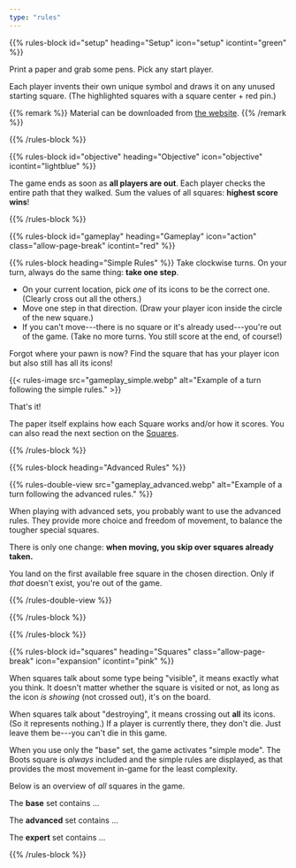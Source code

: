 ```yaml
---
type: "rules"
---
```


{{% rules-block id="setup" heading="Setup" icon="setup" icontint="green" %}}

Print a paper and grab some pens. Pick any start player.

Each player invents their own unique symbol and draws it on any unused starting square. (The highlighted squares with a square center + red pin.)

{{% remark %}}
Material can be downloaded from [the website](https://pandaqi.com/the-mist/).
{{% /remark %}}

{{% /rules-block %}}

{{% rules-block id="objective" heading="Objective" icon="objective" icontint="lightblue" %}}

The game ends as soon as **all players are out**. Each player checks the entire path that they walked. Sum the values of all squares: **highest score wins**!

{{% /rules-block %}}

{{% rules-block id="gameplay" heading="Gameplay" icon="action" class="allow-page-break" icontint="red" %}}

{{% rules-block heading="Simple Rules" %}}
Take clockwise turns. On your turn, always do the same thing: **take one step**. 

* On your current location, pick _one_ of its icons to be the correct one. (Clearly cross out all the others.)
* Move one step in that direction. (Draw your player icon inside the circle of the new square.)
* If you can't move---there is no square or it's already used---you're out of the game. (Take no more turns. You still score at the end, of course!)

Forgot where your pawn is now? Find the square that has your player icon but also still has all its icons!

{{< rules-image src="gameplay_simple.webp" alt="Example of a turn following the simple rules." >}}

That's it!

The paper itself explains how each Square works and/or how it scores. You can also read the next section on the [Squares](#squares).

{{% /rules-block %}}

{{% rules-block heading="Advanced Rules" %}}

{{% rules-double-view src="gameplay_advanced.webp" alt="Example of a turn following the advanced rules." %}}

When playing with advanced sets, you probably want to use the advanced rules. They provide more choice and freedom of movement, to balance the tougher special squares.

There is only one change: **when moving, you skip over squares already taken.** 

You land on the first available free square in the chosen direction. Only if _that_ doesn't exist, you're out of the game.

{{% /rules-double-view %}}

{{% /rules-block %}}

{{% /rules-block %}}

{{% rules-block id="squares" heading="Squares" class="allow-page-break" icon="expansion" icontint="pink" %}}

When squares talk about some type being "visible", it means exactly what you think. It doesn't matter whether the square is visited or not, as long as the icon _is showing_ (not crossed out), it's on the board.

When squares talk about "destroying", it means crossing out **all** its icons. (So it represents nothing.) If a player is currently there, they don't die. Just leave them be---you can't die in this game.

When you use only the "base" set, the game activates "simple mode". The Boots square is _always_ included and the simple rules are displayed, as that provides the most movement in-game for the least complexity.

Below is an overview of _all_ squares in the game.

The **base** set contains ...

<div id="rules-table-base"></div>

The **advanced** set contains ...

<div id="rules-table-advanced"></div>

The **expert** set contains ...

<div id="rules-table-expert"></div>

{{% /rules-block %}}
